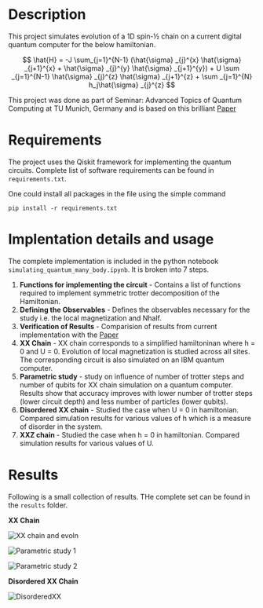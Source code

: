 # Description
This project simulates evolution of a 1D spin-½ chain on a current digital quantum computer for the below hamiltonian.

$$
  \hat{H} = -J \sum_{j=1}^{N-1} (\hat{\sigma} _{j}^{x} \hat{\sigma} _{j+1}^{x} + \hat{\sigma} _{j}^{y} \hat{\sigma} _{j+1}^{y}) + U \sum _{j=1}^{N-1} \hat{\sigma} _{j}^{z} \hat{\sigma} _{j+1}^{z} + \sum _{j=1}^{N} h_j\hat{\sigma} _{j}^{z}
$$

This project was done as part of Seminar: Advanced Topics of Quantum Computing at TU Munich, Germany and is based on this brilliant [Paper](https://www.nature.com/articles/s41534-019-0217-0)

# Requirements
The project uses the Qiskit framework for implementing the quantum circuits. Complete list of software requirements can be found in `requirements.txt`. 

One could install all packages in the file using the simple command
```
pip install -r requirements.txt
```

# Implentation details and usage
The complete implementation is included in the python notebook `simulating_quantum_many_body.ipynb`. It is broken into 7 steps.

1. **Functions for implementing the circuit** - Contains a list of functions required to implement symmetric trotter decomposition of the Hamiltonian.
2. **Defining the Observables** - Defines the observables necessary for the study i.e. the local magnetization and Nhalf.
3. **Verification of Results** - Comparision of results from current implementation with the [Paper](https://www.nature.com/articles/s41534-019-0217-0)
4. **XX Chain** - XX chain corresponds to a simplified hamiltoninan where h = 0 and U = 0. Evolution of local magnetization is studied across all sites. The corresponding circuit is also simulated on an IBM quantum computer.
5. **Parametric study** - study on influence of number of trotter steps and number of qubits for XX chain simulation on a quantum computer. Results show that accuracy improves with lower number of trotter steps (lower circuit depth) and less number of particles (lower qubits).
6. **Disordered XX chain** - Studied the case when U = 0 in hamiltonian. Compared simulation results for various values of h which is a measure of disorder in the system.
7. **XXZ chain** - Studied the case when h = 0 in hamiltonian. Compared simulation results for various values of U.

# Results

Following is a small collection of results. THe complete set can be found in the `results` folder. 

**XX Chain**

![XX chain and evoln](https://github.com/rajatchandavar/Quantum_Many_Body_Dynamics/assets/31350861/ca232cd7-d100-4b09-b9cc-3c1dd5dd1a3c)

![Parametric study 1](https://github.com/rajatchandavar/Quantum_Many_Body_Dynamics/assets/31350861/e2f3b3fa-f333-48e2-a1b2-a984c0d54916)

![Parametric study 2](https://github.com/rajatchandavar/Quantum_Many_Body_Dynamics/assets/31350861/ac5ab735-eac0-4771-8219-4e7492c729d1)

**Disordered XX Chain**

![DisorderedXX](https://github.com/rajatchandavar/Quantum_Many_Body_Dynamics/assets/31350861/a20dc200-6ba6-4991-83d3-d42bc1fa7592)










